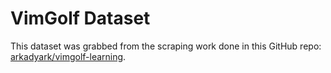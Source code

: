# VimGolf Dataset

This dataset was grabbed from the scraping work done in this GitHub repo: [arkadyark/vimgolf-learning](https://github.com/arkadyark/vimgolf-learning).